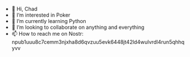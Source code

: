 - 👋 Hi, Chad
- 👀 I’m interested in Poker
- 🌱 I’m currently learning Python
- 💞️ I’m looking to collaborate on anything and everything
- 📫 How to reach me on Nostr: npub1uuu8c7cemm3njxha8d6qvzuu5evk6448jt42ld4wulvrdl4run5qhhqyvv

<!---
MyUmbrel/MyUmbrel is a ✨ special ✨ repository because its `README.md` (this file) appears on your GitHub profile.
You can click the Preview link to take a look at your changes.
--->
